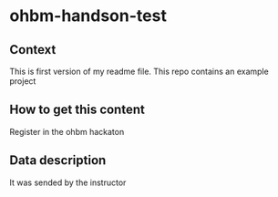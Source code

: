 # ohbm-handson-test
## Context
This is first version of my readme file. 
This repo contains an example project
## How to get this content
Register in the ohbm hackaton
## Data description
It was sended by the instructor
